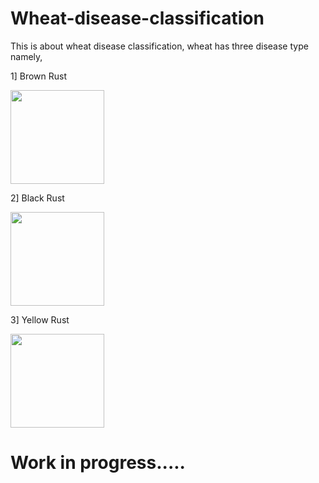 # Wheat-disease-classification
This is about wheat disease classification, wheat has three disease type namely,

1] Brown Rust 

<img src ='https://www.cropscience.bayer.us/-/media/Bayer-CropScience/Country-United-States-Internet/Images/Learning-Center/Articles/Heros/Leaf-rust.ashx?la=en&w=770&hash=A9441E53B5153629E788A906BA134A4DE2251935' width = 150 height = 150>


2] Black Rust 

<img src = 'https://osuwheat.files.wordpress.com/2015/04/image001.jpg' width = 150 height = 150>

3] Yellow Rust

<img src = 'https://cropscience.bayer.co.uk/media/86160/yellow_rust_detial375x225.jpg' width = 150 height = 150>

# Work in progress.....
